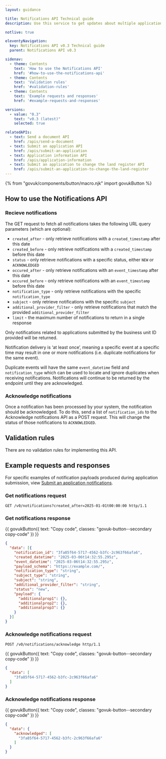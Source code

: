 ```yaml
---
layout: guidance

title: Notifications API Technical guide
description: Use this service to get updates about multiple applications submitted by the same business unit.

notlive: true

eleventyNavigation:
  key: Notifications API v0.3 Technical guide
  parent: Notifications API v0.3

sidenav:
  - theme: Contents
    text: 'How to use the Notifications API'
    href: '#how-to-use-the-notifications-api'
  - theme: Contents
    text: 'Validation rules'
    href: '#validation-rules'
  - theme: Contents
    text: 'Example requests and responses'
    href: '#example-requests-and-responses'

versions:
  - value: "0.3"
    text: "v0.3 (latest)"
    selected: true

relatedAPIs:
  - text: Send a document API
    href: /apis/send-a-document
  - text: Submit an application API
    href: /apis/submit-an-application
  - text: Application information API
    href: /apis/application-information
  - text: Submit an application to change the land register API
    href: /apis/submit-an-application-to-change-the-land-register 
---
```

{% from "govuk/components/button/macro.njk" import govukButton %}

<section>

<h2 class="govuk-heading-m" id="how-to-use-the-notifications-api">How to use the Notifications API</h2>
  <h3 class="govuk-heading-s">Recieve notifications</h3>
  <p class="govuk-body">The GET request to fetch all notifications takes the following URL query parameters (which are optional):</p>
  <ul class="govuk-list govuk-list--bullet">
    <li>
      <code class="x-govuk-code x-govuk-code--inline">created_after</code> - only retrieve notifications with a <code class="x-govuk-code x-govuk-code--inline">created_timestamp</code> after this date
    </li>
    <li>
      <code class="x-govuk-code x-govuk-code--inline">created_before</code> - only retrieve notifications with a <code class="x-govuk-code x-govuk-code--inline">created_timestamp</code> before this date
    </li>
    <li>
      <code class="x-govuk-code x-govuk-code--inline">status</code> - only retrieve notifications with a specific status, either <code class="x-govuk-code x-govuk-code--inline">NEW</code> or <code class="x-govuk-code x-govuk-code--inline">ACKNOWLEDGED</code>
    </li>
    <li>
      <code class="x-govuk-code x-govuk-code--inline">occured_after</code> - only retrieve notifications with an <code class="x-govuk-code x-govuk-code--inline">event_timestamp</code> after this date
    </li>
    <li>
      <code class="x-govuk-code x-govuk-code--inline">occured_before</code> - only retrieve notifications with an <code class="x-govuk-code x-govuk-code--inline">event_timestamp</code> before this date
    </li>
    <li>
      <code class="x-govuk-code x-govuk-code--inline">notification_type</code> - only retrieve notifications with the specific <code class="x-govuk-code x-govuk-code--inline">notification_type</code>
    </li>
    <li>
      <code class="x-govuk-code x-govuk-code--inline">subject</code> - only retrieve notifications with the specific <code class="x-govuk-code x-govuk-code--inline">subject</code>
    </li>
    <li>
      <code class="x-govuk-code x-govuk-code--inline">additional_provider_filter</code> - only retrieve notifications that match the provided <code class="x-govuk-code x-govuk-code--inline">additional_provider_filter</code>
    </li>
    <li>
      <code class="x-govuk-code x-govuk-code--inline">limit</code> - the maximum number of notifications to return in a single response
    </li>
  </ul>
  <p class="govuk-body">Only notifications related to applications submitted by the business unit ID provided will be returned.</p>
  <p class="govuk-body">Notification delivery is ‘at least once’, meaning a specific event at a specific time may result in one or more notifications (i.e. duplicate notifications for the same event).</p>
  <p class="govuk-body">Duplicate events will have the same <code class="x-govuk-code x-govuk-code--inline">event_datetime</code> field and <code class="x-govuk-code x-govuk-code--inline">notification_type</code> which can be used to locate and ignore duplicates when receiving notifications. Notifications will continue to be returned by the endpoint until they are acknowledged.
  </p>
  <h3 class="govuk-heading-s">Acknowledge notifications</h3>
  <p class="govuk-body">Once a notification has been processed by your system, the notification should be acknowledged. To do this, send a list of <code class="x-govuk-code x-govuk-code--inline">notification_ids</code> to the Acknowledge notifications API as a POST request. This will change the status of those notifications to <code class="x-govuk-code x-govuk-code--inline">ACKNOWLEDGED</code>.</p>

</section>
<section>

<h2 class="govuk-heading-m" id="validation-rules">Validation rules</h2>
<p class="govuk-body">There are no validation rules for implementing this API.</p>

</section>
<section>

<h2 class="govuk-heading-m" id="example-requests-and-responses">Example requests and responses</h2>
<p class="govuk-body">For specific examples of notification payloads produced during application submission, view <a class="govuk-body govuk-link" href="/apis/submit-an-application">Submit an application notifications</a>.</p>

<h3 class="govuk-heading-s">Get notifications request</h3>

`GET /v0/notifications?created_after=2025-01-01t00:00:00 http/1.1`

<h3 class="govuk-heading-s">Get notifications response</h3>

<div class="code-wrapper">
{{ govukButton({ text: "Copy code", classes: "govuk-button--secondary copy-code" }) }}

```json
{
  "data": [{
    "notification_id": "3fa85f64-5717-4562-b3fc-2c963f66afa6",
    "created_datetime": "2025-03-06t14:32:55.295z",
    "event_datetime": "2025-03-06t14:32:55.295z",
    "payload_schema": "https://example.com/",
    "notification_type": "string",
    "subject_type": "string",
    "subject": "string",
    "additional_provider_filter": "string",
    "status": "new",
    "payload": {
      "additionalprop1": {},
      "additionalprop2": {},
      "additionalprop3": {}
    }
  }]
}
```

</div>

<h3 class="govuk-heading-s">Acknowledge notifications request</h3>

`POST /v0/notifications/acknowledge http/1.1`

<div class="code-wrapper">
{{ govukButton({ text: "Copy code", classes: "govuk-button--secondary copy-code" }) }}

```json
{
  "data": [
    "3fa85f64-5717-4562-b3fc-2c963f66afa6"
  ]
}
```
</div>

<h3 class="govuk-heading-s">Acknowledge notifications response</h3>

<div class="code-wrapper">
{{ govukButton({ text: "Copy code", classes: "govuk-button--secondary copy-code" }) }}

```json
{
  "data": {
    "acknowledged": [
      "3fa85f64-5717-4562-b3fc-2c963f66afa6"
    ]
  }
}
```
</div>

</section>
